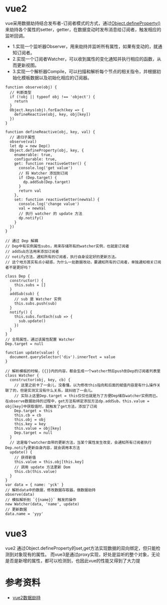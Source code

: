 # vue2
vue采用数据劫持结合发布者-订阅者模式的方式，通过[Object.defineProperty()](https://developer.mozilla.org/zh-CN/docs/Web/JavaScript/Reference/Global_Objects/Object/defineProperty)来劫持各个属性的setter，getter，在数据变动时发布消息给订阅者，触发相应的监听回调。

- 1.实现一个监听器Observer，用来劫持并监听所有属性，如果有变动的，就通知订阅者。
- 2.实现一个订阅者Watcher，可以收到属性的变化通知并执行相应的函数，从而更新视图。
- 3.实现一个解析器Compile，可以扫描和解析每个节点的相关指令，并根据初始化模板数据以及初始化相应的订阅器。


```
function observe(obj) {
  // 判断类型
  if (!obj || typeof obj !== 'object') {
    return
  }
  Object.keys(obj).forEach(key => {
    defineReactive(obj, key, obj[key])
  })
}

function defineReactive(obj, key, val) {
  // 递归子属性
  observe(val)
  let dp = new Dep()
  Object.defineProperty(obj, key, {
    enumerable: true,
    configurable: true,
    get: function reactiveGetter() {
      console.log('get value')
      // 将 Watcher 添加到订阅
      if (Dep.target) {
        dp.addSub(Dep.target)
      }
      return val
    },
    set: function reactiveSetter(newVal) {
      console.log('change value')
      val = newVal
      // 执行 watcher 的 update 方法
      dp.notify()
    }
  })
}

// 通过 Dep 解耦
// Dep中有实例属性subs，用来存储所有的watcher实例，也就是订阅者
// addSub方法用来添加订阅者
// notify方法，通知所有的订阅者，执行自身设定好的更新方法。
// 这个地方其实有点小疑惑，为什么一处数据改动，要通知所有的订阅者，单独通知相关订阅者不是更好吗？

class Dep {
  constructor() {
    this.subs = []
  }
  addSub(sub) {
    // sub 是 Watcher 实例
    this.subs.push(sub)
  }
  notify() {
    this.subs.forEach(sub => {
      sub.update()
    })
  }
}
// 全局属性，通过该属性配置 Watcher
Dep.target = null

function update(value) {
  document.querySelector('div').innerText = value
}

// 解析模板的时候，{{}}内的内容，都会生成一个watcher然后push到Dep的订阅者列表里
class Watcher {
  constructor(obj, key, cb) {
    // 这里之前卡了一会儿，没看懂。以为修改this指向和后面的赋值内容是有什么操作关联了的，但是实测又没有什么关系，就纠结了一会儿。
    // 实际上这里Dep.target = this仅仅也就是为了方便Dep储存watcher实例而已。在observe数据劫持的过程中，get方法有绑定添加方法dp.addSub，this.value = obj[key]中获取值时，就触发了get方法，添加了订阅
    Dep.target = this
    this.cb = cb
    this.obj = obj
    this.key = key
    this.value = obj[key]
    Dep.target = null
  }
  // 这是每个watcher自带的更新方法，当某个属性发生改变，会通知所有订阅者执行Dep.notify更新自身内容，就会调用本方法
  update() {
    // 获得新值
    this.value = this.obj[this.key]
    // 调用 update 方法更新 Dom
    this.cb(this.value)
  }
}
var data = { name: 'yck' }
// 解析data中的数据，修改数据存取器，做数据劫持
observe(data)
// 模拟解析到 `{{name}}` 触发的操作
new Watcher(data, 'name', update)
// 更新数据
data.name = 'yyy'
```

# vue3
vue2 通过Object.defineProperty的set,get方法实现数据的双向绑定，但只能检测到对象现有的属性。
而vue3是通过proxy实现，好处是监听的整个对象，无论是否是新增的属性，都可以检测到，也因此vue的性能又得到了大力提


# 参考资料
- [vue2数据劫持](https://github.com/DMQ/mvvm)